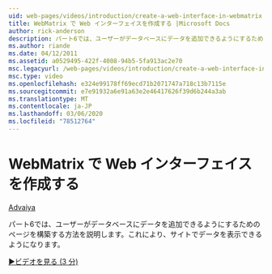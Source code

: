 ```yaml
---
uid: web-pages/videos/introduction/create-a-web-interface-in-webmatrix
title: WebMatrix で Web インターフェイスを作成する |Microsoft Docs
author: rick-anderson
description: パート6では、ユーザーがデータベースにデータを追加できるようにするためのページを構築する方法を説明します。これにより、サイトでデータを表示できるようになります。
ms.author: riande
ms.date: 04/12/2011
ms.assetid: a0529495-422f-4008-94b5-5fa913ac2e70
msc.legacyurl: /web-pages/videos/introduction/create-a-web-interface-in-webmatrix
msc.type: video
ms.openlocfilehash: e324e99178ff69ecd71b2071747a718c13b7115e
ms.sourcegitcommit: e7e91932a6e91a63e2e46417626f39d6b244a3ab
ms.translationtype: MT
ms.contentlocale: ja-JP
ms.lasthandoff: 03/06/2020
ms.locfileid: "78512764"
---
```

# <a name="create-a-web-interface-in-webmatrix"></a>WebMatrix で Web インターフェイスを作成する

[Advaiya](https://twitter.com/Advaiyasolns)

パート6では、ユーザーがデータベースにデータを追加できるようにするためのページを構築する方法を説明します。これにより、サイトでデータを表示できるようになります。

[&#9654;ビデオを見る (3 分)](https://channel9.msdn.com/Blogs/ASP-NET-Site-Videos/create-a-web-interface-in-webmatrix)
